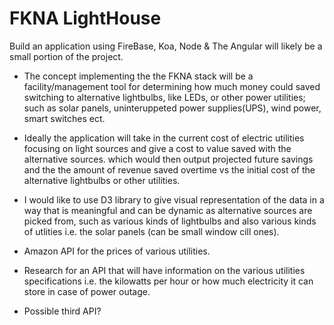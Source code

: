 # FKNA LightHouse

Build an application using FireBase, Koa, Node &amp; The Angular will likely be a small portion of the project.

* The concept implementing the the FKNA stack will be a facility/management tool for determining how much money could saved switching
  to alternative lightbulbs, like LEDs, or other power utilities; such as solar panels, uninteruppeted power supplies(UPS), wind power, smart switches ect.

* Ideally the application will take in the current cost of electric utilities focusing on light sources and give a cost to value saved with the alternative sources.
  which would then output projected future savings and the the amount of revenue saved overtime vs the initial cost of the alternative lightbulbs or other utilities.

* I would like to use D3 library to give visual representation of the data in a way that is meaningful and can be dynamic as alternative sources are picked from, such as various kinds of lightbulbs and also various kinds of utlities i.e. the solar panels (can be small window cill ones).

* Amazon API for the prices of various utilities.
* Research for an API that will have information on the various utilities specifications i.e. the kilowatts per hour or how much electricity it can store in case of
  power outage.
* Possible third API?
